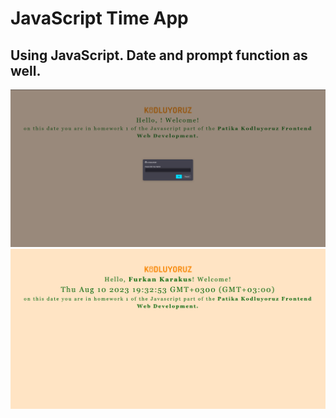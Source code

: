 # JavaScript Time App

## Using JavaScript. Date and prompt function as well. 

![ss1](https://github.com/m1erla/javaPatika/blob/master/src/assets/first-step.png)
![ss2](https://github.com/m1erla/javaPatika/blob/master/src/assets/second-step.png)
